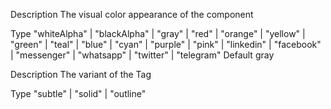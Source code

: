 Description
The visual color appearance of the component

Type
"whiteAlpha" | "blackAlpha" | "gray" | "red" | "orange" | "yellow" | "green" | "teal" | "blue" | "cyan" | "purple" | "pink" | "linkedin" | "facebook" | "messenger" | "whatsapp" | "twitter" | "telegram"
Default
gray


Description
The variant of the Tag

Type
"subtle" | "solid" | "outline"